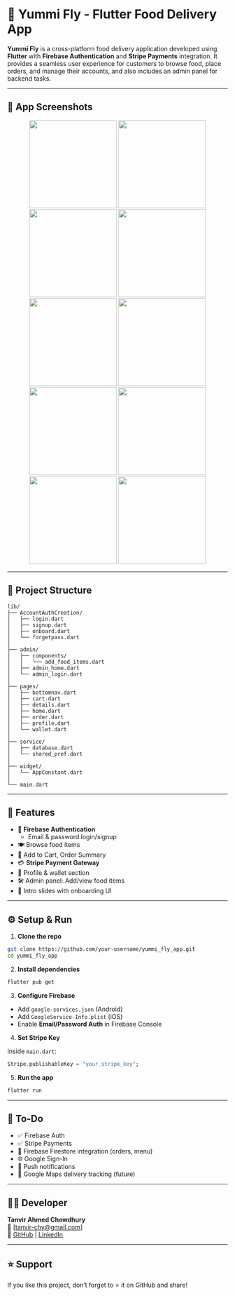 # 🍔 Yummi Fly - Flutter Food Delivery App

**Yummi Fly** is a cross-platform food delivery application developed using **Flutter** with **Firebase Authentication** and **Stripe Payments** integration. It provides a seamless user experience for customers to browse food, place orders, and manage their accounts, and also includes an admin panel for backend tasks.

---

## 📸 App Screenshots

<p align="center">
  <img src="assets/screens/onboard_ui1.png" width="200" />
  <img src="assets/screens/onboard_ui2.png" width="200" />
  <img src="assets/screens/onboard_ui3.png" width="200" />
  <img src="assets/screens/login_ui.png" width="200" />
  <img src="assets/screens/registration_ui.png" width="200" />
  <img src="assets/screens/home_ui.png" width="200" />
  <img src="assets/screens/cart_ui.png" width="200" />
  <img src="assets/screens/payment_ui.png" width="200" />
  <img src="assets/screens/stripe_ui.png" width="200" />
  <img src="assets/screens/profile_ui.png" width="200" />
</p>

---

## 🧱 Project Structure

```
lib/
├── AccountAuthCreation/
│   ├── login.dart
│   ├── signup.dart
│   ├── onboard.dart
│   └── forgetpass.dart
│
├── admin/
│   ├── components/
│   │   └── add_food_items.dart
│   ├── admin_home.dart
│   └── admin_login.dart
│
├── pages/
│   ├── bottomnav.dart
│   ├── cart.dart
│   ├── details.dart
│   ├── home.dart
│   ├── order.dart
│   ├── profile.dart
│   └── wallet.dart
│
├── service/
│   ├── database.dart
│   └── shared_pref.dart
│
├── widget/
│   └── AppConstant.dart
│
└── main.dart
```

---

## 🚀 Features

- 🔐 **Firebase Authentication**
  - Email & password login/signup
- 🍽️ Browse food items
- 🛒 Add to Cart, Order Summary
- 💳 **Stripe Payment Gateway**
- 👤 Profile & wallet section
- 🛠 Admin panel: Add/view food items
- 🎨 Intro slides with onboarding UI

---

## ⚙️ Setup & Run

1. **Clone the repo**

```bash
git clone https://github.com/your-username/yummi_fly_app.git
cd yummi_fly_app
```

2. **Install dependencies**

```bash
flutter pub get
```

3. **Configure Firebase**
  - Add `google-services.json` (Android)
  - Add `GoogleService-Info.plist` (iOS)
  - Enable **Email/Password Auth** in Firebase Console

4. **Set Stripe Key**

Inside `main.dart`:

```dart
Stripe.publishableKey = "your_stripe_key";
```

5. **Run the app**

```bash
flutter run
```

---

## 📌 To-Do

- ✅ Firebase Auth
- ✅ Stripe Payments
- 🔄 Firebase Firestore integration (orders, menu)
- 🌐 Google Sign-In
- 🔔 Push notifications
- 📍 Google Maps delivery tracking (future)

---

## 👨‍💻 Developer

**Tanvir Ahmed Chowdhury**  
📧 [tanvir-chy@gmail.com]  
🔗 [GitHub](https://github.com/tanvir-chy-ahmed) | [LinkedIn](https://www.linkedin.com/in/tanvir-ahmed-chy-126191367/)

---

## ⭐ Support

If you like this project, don’t forget to ⭐ it on GitHub and share!

